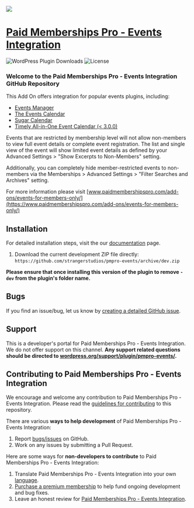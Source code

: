 ![](pmpro-events-banner.png)

# [Paid Memberships Pro - Events Integration](https://www.paidmembershipspro.com/add-ons/events-for-members-only/) #
[comment]: # (Generate badges from shields.io, only works for .org plugins to get other stats etc. We'd have to create our own endpoints for Premium plugins)

![WordPress Plugin Downloads](https://img.shields.io/wordpress/plugin/dy/pmpro-events?style=flat-square) ![License](https://img.shields.io/badge/license-GPL--2.0%2B-red.svg?style=flat-square)

### Welcome to the Paid Memberships Pro - Events Integration GitHub Repository

This Add On offers integration for popular events plugins, including:

* [Events Manager](https://wordpress.org/plugins/events-manager/)
* [The Events Calendar](https://wordpress.org/plugins/the-events-calendar/)
* [Sugar Calendar](https://wordpress.org/plugins/sugar-calendar-lite/)
* [Timely All-in-One Event Calendar (< 3.0.0)](https://wordpress.org/plugins/all-in-one-event-calendar/)

Events that are restricted by membership level will not allow non-members to view full event details or complete event registration. The list and single view of the event will show limited event details as defined by your Advanced Settings > "Show Excerpts to Non-Members" setting.

Additionally, you can completely hide member-restricted events to non-members via the Memberships > Advanced Settings > "Filter Searches and Archives" setting.

For more information please visit [www.paidmembershipspro.com/add-ons/events-for-members-only/](https://www.paidmembershipspro.com/add-ons/events-for-members-only/)

## Installation ##
For detailed installation steps, visit the our [documentation](https://www.paidmembershipspro.com/add-ons/events-for-members-only/) page.

1. Download the current development ZIP file directly: `https://github.com/strangerstudios/pmpro-events/archive/dev.zip`

**Please ensure that once installing this version of the plugin to remove `-dev` from the plugin's folder name.**

## Bugs ##
If you find an issue/bug, let us know by [creating a detailed GitHub issue](https://github.com/strangerstudios/pmpro-events/issues/new).

## Support ##
This is a developer's portal for Paid Memberships Pro - Events Integration. We do not offer support on this channel. **Any support related questions should be directed to [wordpress.org/support/plugin/pmpro-events/](https://wordpress.org/support/plugin/pmpro-events/).**

## Contributing to Paid Memberships Pro - Events Integration ##
We encourage and welcome any contribution to Paid Memberships Pro - Events Integration. Please read the [guidelines for contributing](https://github.com/strangerstudios/pmpro-events/blob/dev/.github/CONTRIBUTING.md) to this repository.

There are various **ways to help development** of Paid Memberships Pro - Events Integration:

1. Report [bugs/issues](https://github.com/strangerstudios/pmpro-events/issues/new) on GitHub.
2. Work on any issues by submitting a Pull Request.

Here are some ways for **non-developers to contribute** to Paid Memberships Pro - Events Integration:

1. Translate Paid Memberships Pro - Events Integration into your own [language](https://www.paidmembershipspro.com/paid-memberships-pro-in-your-language/).
2. [Purchase a premium membership](https://paidmembershipspro.com/pricing/) to help fund ongoing development and bug fixes.
3. Leave an honest review for [Paid Memberships Pro - Events Integration](https://wordpress.org/support/plugin/pmpro-events/reviews/#new-post).
